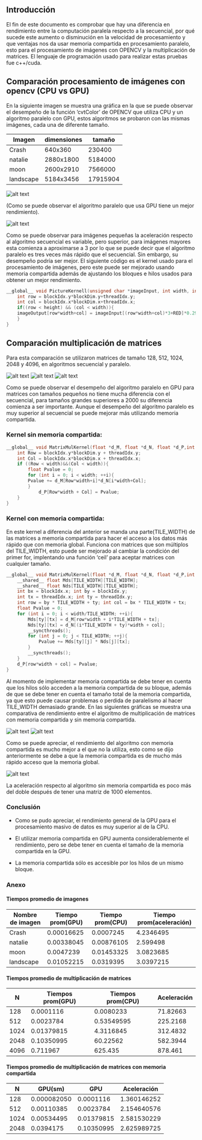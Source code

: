 Introducción
------------

El fin de este documento es comprobar que hay una diferencia en rendimiento entre la computación paralela respecto a la secuencial, por qué sucede este aumento o disminución en la velocidad de procesamiento y que ventajas nos da usar memoria compartida en procesamiento paralelo, esto para el procesamiento de imágenes con OPENCV y la multiplicación de matrices. El lenguaje de programación usado para realizar estas pruebas fue c++/cuda.

## Comparación procesamiento de imágenes con opencv (CPU vs GPU)

En la siguiente imagen se muestra una gráfica en la que se puede observar el desempeño de la función ‘cvtColor’ de OPENCV que utiliza CPU y un algoritmo paralelo con GPU, estos algoritmos se probaron con las mismas imágenes, cada una de diferente tamaño.

|Imagen| dimensiones|tamaño|
|-----------|-----------|----------| 
| Crash     | 640x360   | 230400   | 
| natalie   | 2880x1800 | 5184000 | 
| moon     | 2600x2910 | 7566000 | 
| landscape | 5184x3456 | 17915904 |

![alt text](https://github.com/Slr-william/HPC/blob/master/cuda/report/imagen%201.PNG)
 
(Como se puede observar el algoritmo paralelo que usa GPU tiene un mejor rendimiento).

![alt text](https://github.com/Slr-william/HPC/blob/master/cuda/report/imagen%202.PNG)

Como se puede observar para imágenes pequeñas la aceleración respecto al algoritmo secuencial es variable, pero superior, para imágenes mayores esta comienza a aproximarse a 3 por lo que se puede decir que el algoritmo paralelo es tres veces más rápido que el secuencial. Sin embargo, su desempeño podría ser mejor.
El siguiente código es el kernel usado para el procesamiento de imágenes, pero este puede ser mejorado usando memoria compartida además de ajustando los bloques e hilos usados para obtener un mejor rendimiento.

```cpp
__global__ void PictureKernell(unsigned char *imageInput, int width, int height, unsigned char *imageOutput){
	int row = blockIdx.y*blockDim.y+threadIdx.y;
	int col = blockIdx.x*blockDim.x+threadIdx.x;
	if((row < height) && (col < width)){
	imageOutput[row*width+col] = imageInput[(row*width+col)*3+RED]*0.299 + 	imageInput[(row*width+col)*3+GREEN]*0.587 + 	imageInput[(row*width+col)*3+BLUE]*0.114;
	}
}
```
## Comparación multiplicación de matrices

Para esta comparación se utilizaron matrices de tamaño 128, 512, 1024, 2048 y 4096, en algoritmos secuencial y paralelo.
 
 ![alt text](https://github.com/Slr-william/HPC/blob/master/cuda/report/imagen%203.PNG)
 ![alt text](https://github.com/Slr-william/HPC/blob/master/cuda/report/imagen%204.PNG)
 ![alt text](https://github.com/Slr-william/HPC/blob/master/cuda/report/imagen%205.PNG)

Como se puede observar el desempeño del algoritmo paralelo en GPU para matrices con tamaños pequeños no tiene mucha diferencia con el secuencial, para tamaños grandes superiores a 2000 su diferencia comienza a ser importante.
Aunque el desempeño del algoritmo paralelo es muy superior al secuencial se puede mejorar más utilizando memoria compartida.


### Kernel sin memoria compartida:

```cpp
__global__ void MatrixMulKernel(float *d_M, float *d_N, float *d_P,int width){
	int Row = blockIdx.y*blockDim.y + threadIdx.y;
	int Col = blockIdx.x*blockDim.x + threadIdx.x;
	if ((Row < width)&&(Col < width)){
		float Pvalue = 0;
		for (int i = 0; i < width; ++i){
		Pvalue += d_M[Row*width+i]*d_N[i*width+Col]; 
		}
			d_P[Row*width + Col] = Pvalue;
	}
}
```

### Kernel con memoria compartida:

En este kernel a diferencia del anterior se manda una parte(TILE_WIDTH) de las matrices a memoria compartida para hacer el acceso a los datos más rápido que con memoria global.
Funciona con matrices que son múltiplos del TILE_WIDTH, esto puede ser mejorado al cambiar la condición del primer for, implentando una función ‘ceil’ para aceptar matrices con cualquier tamaño.

```c++
__global__ void MatrixMulKernel(float *d_M, float *d_N, float *d_P,int width){
	__shared__ float Mds[TILE_WIDTH][TILE_WIDTH];
	__shared__ float Nds[TILE_WIDTH][TILE_WIDTH];
	int bx = blockIdx.x; int by = blockIdx.y;
	int tx = threadIdx.x; int ty = threadIdx.y;
	int row = by * TILE_WIDTH + ty; int col = bx * TILE_WIDTH + tx;
	float Pvalue = 0;
	for (int i = 0; i < width/TILE_WIDTH; ++i){
		Mds[ty][tx] = d_M[row*width + i*TILE_WIDTH + tx];
		Nds[ty][tx] = d_N[(i*TILE_WIDTH + ty)*width + col];
		__syncthreads();
		for (int j = 0; j < TILE_WIDTH; ++j){
			Pvalue += Mds[ty][j] * Nds[j][tx];
		}
		__syncthreads();
	}
	d_P[row*width + col] = Pvalue;
}
```

Al momento de implementar memoria compartida se debe tener en cuenta que los hilos sólo acceden a la memoria compartida de su bloque, además de que se debe tener en cuenta el tamaño total de la memoria compartida, ya que esto puede causar problemas o perdida de paralelismo al hacer TILE_WIDTH demasiado grande.
En las siguientes gráficas se muestra una comparativa de rendimiento entre el algoritmo de multiplicación de matrices con memoria compartida y sin memoria compartida.
 
![alt text](https://github.com/Slr-william/HPC/blob/master/cuda/report/imagen%206.PNG)
![alt text](https://github.com/Slr-william/HPC/blob/master/cuda/report/imagen%207.PNG)

Como se puede apreciar, el rendimiento del algoritmo con memoria compartida es mucho mejor a el que no la utiliza, esto como se dijo anteriormente se debe a que la memoria compartida es de mucho más rápido acceso que la memoria global.
 
![alt text](https://github.com/Slr-william/HPC/blob/master/cuda/report/imagen%208.PNG)
 
La aceleración respecto al algoritmo sin memoria compartida es poco más del doble después de tener una matriz de 1000 elementos.

### Conclusión 

* Como se pudo apreciar, el rendimiento general de la GPU para el procesamiento masivo de datos es muy superior al de la CPU.

* El utilizar memoria compartida en GPU aumenta considerablemente el rendimiento, pero se debe tener en cuenta el tamaño de la memoria compartida en la GPU.

* La memoria compartida sólo es accesible por los hilos de un mismo bloque.


### Anexo

#### Tiempos promedio de imagenes
| Nombre de imagen | Tiempo prom(GPU) | Tiempo prom(CPU) | Tiempo prom(aceleración) | 
|------------------|------------------|------------------|--------------------------| 
| Crash            | 0.00016625       | 0.0007245        | 4.2346495                | 
| natalie          | 0.00338045       | 0.00876105       | 2.599498                 | 
| moon             | 0.0047239        | 0.01453325       | 3.0823685                | 
| landscape        | 0.01052215       | 0.0319395        | 3.0397215                | 


#### Tiempos promedio de multiplicación de matrices
| N    | Tiempos prom(GPU) | Tiempos prom(CPU) | Aceleración | 
|------|-------------------|-------------------|-------------| 
| 128  | 0.0001116         | 0.0080233         | 71.82663    | 
| 512  | 0.0023784         | 0.53549595        | 225.2168    | 
| 1024 | 0.01379815        | 4.3116845         | 312.4832    | 
| 2048 | 0.10350995        | 60.22562          | 582.3944    | 
| 4096 | 0.711967          | 625.435           | 878.461     | 

#### Tiempos promedio de multiplicación de matrices con memoria compartida
| N    | GPU(sm)     | GPU        | Aceleración | 
|------|-------------|------------|-------------| 
| 128  | 0.000082050 | 0.0001116  | 1.360146252 | 
| 512  | 0.00110385  | 0.0023784  | 2.154640576 | 
| 1024 | 0.00534495  | 0.01379815 | 2.581530229 | 
| 2048 | 0.0394175   | 0.10350995 | 2.625989725 |

